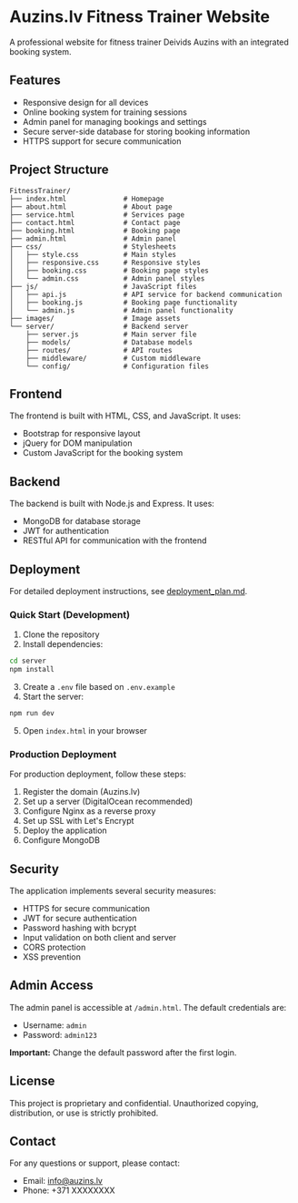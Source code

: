 # Auzins.lv Fitness Trainer Website

A professional website for fitness trainer Deivids Auzins with an integrated booking system.

## Features

- Responsive design for all devices
- Online booking system for training sessions
- Admin panel for managing bookings and settings
- Secure server-side database for storing booking information
- HTTPS support for secure communication

## Project Structure

```
FitnessTrainer/
├── index.html              # Homepage
├── about.html              # About page
├── service.html            # Services page
├── contact.html            # Contact page
├── booking.html            # Booking page
├── admin.html              # Admin panel
├── css/                    # Stylesheets
│   ├── style.css           # Main styles
│   ├── responsive.css      # Responsive styles
│   ├── booking.css         # Booking page styles
│   └── admin.css           # Admin panel styles
├── js/                     # JavaScript files
│   ├── api.js              # API service for backend communication
│   ├── booking.js          # Booking page functionality
│   └── admin.js            # Admin panel functionality
├── images/                 # Image assets
└── server/                 # Backend server
    ├── server.js           # Main server file
    ├── models/             # Database models
    ├── routes/             # API routes
    ├── middleware/         # Custom middleware
    └── config/             # Configuration files
```

## Frontend

The frontend is built with HTML, CSS, and JavaScript. It uses:

- Bootstrap for responsive layout
- jQuery for DOM manipulation
- Custom JavaScript for the booking system

## Backend

The backend is built with Node.js and Express. It uses:

- MongoDB for database storage
- JWT for authentication
- RESTful API for communication with the frontend

## Deployment

For detailed deployment instructions, see [deployment_plan.md](deployment_plan.md).

### Quick Start (Development)

1. Clone the repository
2. Install dependencies:

```bash
cd server
npm install
```

3. Create a `.env` file based on `.env.example`
4. Start the server:

```bash
npm run dev
```

5. Open `index.html` in your browser

### Production Deployment

For production deployment, follow these steps:

1. Register the domain (Auzins.lv)
2. Set up a server (DigitalOcean recommended)
3. Configure Nginx as a reverse proxy
4. Set up SSL with Let's Encrypt
5. Deploy the application
6. Configure MongoDB

## Security

The application implements several security measures:

- HTTPS for secure communication
- JWT for secure authentication
- Password hashing with bcrypt
- Input validation on both client and server
- CORS protection
- XSS prevention

## Admin Access

The admin panel is accessible at `/admin.html`. The default credentials are:

- Username: `admin`
- Password: `admin123`

**Important:** Change the default password after the first login.

## License

This project is proprietary and confidential. Unauthorized copying, distribution, or use is strictly prohibited.

## Contact

For any questions or support, please contact:

- Email: info@auzins.lv
- Phone: +371 XXXXXXXX
